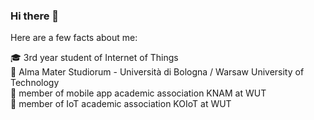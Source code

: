 ### Hi there 👋

Here are a few facts about me:

🎓 3rd year student of Internet of Things<br />
📍 Alma Mater Studiorum - Università di Bologna / Warsaw University of Technology<br />
📱 member of mobile app academic association KNAM at WUT<br />
🦊 member of IoT academic association KOIoT at WUT
